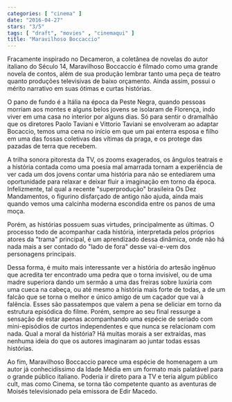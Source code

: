 ```yaml
---
categories: [ "cinema" ]
date: "2016-04-27"
stars: "3/5"
tags: [ "draft", "movies" , "cinemaqui" ]
title: "Maravilhoso Boccaccio"
---
```

Fracamente inspirado no Decameron, a coletânea de novelas do autor
italiano do Século 14, Maravilhoso Boccaccio é filmado como uma grande
novela de contos, além de sua produção lembrar tanto uma peça de
teatro quanto produções televisivas de baixo orçamento. Ainda assim,
possui o mérito narrativo em suas ótimas e curtas histórias.

O pano de fundo é a Itália na época da Peste Negra, quando pessoas
morriam aos montes e alguns belos jovens se isolaram de Florença,
indo viver em uma casa no interior por alguns dias. Só para sentir
o dramalhão que os diretores Paolo Taviani e Vittorio Taviani se
envolveram ao adaptar Bocaccio, temos uma cena no início em que um pai
enterra esposa e filho em uma das fossas coletivas das vítimas da praga,
e os protege das pazadas de terra que recebem.

A trilha sonora pitoresta da TV, os zooms exagerados, os ângulos teatrais
e a história contada como uma poesia mal amarrada tornam a experiência
de ver cada um dos jovens contar uma história para não se entediarem
uma oportunidade para relaxar e deixar fluir a imaginação em torno da
época. Infelizmente, tal qual a recente "superprodução" brasileira Os
Dez Mandamentos, o figurino disfarçado de antigo não ajuda, ainda mais
quando vemos uma calcinha moderna escondida entre os panos de uma moça.

Porém, as histórias possuem suas virtudes, principalmente as últimas. O
processo todo de acompanhar cada história, interpretada pelos próprios
atores da "trama" principal, é um aprendizado dessa dinâmica, onde
não há nada mais a ser contado do "lado de fora" desse vai-e-vem dos
personagens principais.

Dessa forma, é muito mais interessante ver a história do artesão
ingênuo que acredita ter encontrado uma pedra que o torna invisível,
ou de uma madre superiora dando um sermão a uma das freiras sobre
luxúria com uma cueca na cabeça, ou até mesmo a história mais
forte de todas, a de um falcão que se torna o melhor e único amigo
de um caçador que vai à falência. Esses são passatempos que valem
a pena se deliciar em torno da estrutura episódica do filme. Porém,
sempre ao seu final ressurge a sensação de estar apenas acompanhando
uma espécie de seriado com mini-episódios de curtos independentes e
que nunca se relacionam com nada. Qual a moral da história? Há muitas
morais a ser extraídas, mas nenhuma ideia do que os autores imaginaram
ao juntar todas essas histórias.

Ao fim, Maravilhoso Boccaccio parece uma espécie de homenagem a um
autor já conhecidíssimo da Idade Média em um formato mais palatável
para o grande público italiano. Poderia ir direto para a TV e teria
algum público cult, mas como Cinema, se torna tão competente quanto
as aventuras de Moisés televisionado pela emissora de Edir Macedo.
